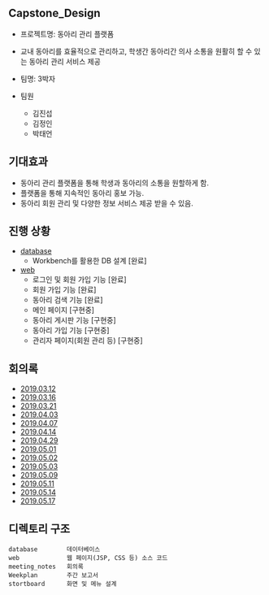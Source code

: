 ## Capstone_Design
- 프로젝트명: 동아리 관리 플랫폼

- 교내 동아리를 효율적으로 관리하고, 학생간 동아리간 의사 소통을 원활히 할 수 있는 동아리 관리 서비스 제공
- 팀명:  3박자  
- 팀원
   - 김진섭
   - 김정인
   - 박태언 
 
## 기대효과
 - 동아리 관리 플랫폼을 통해 학생과 동아리의 소통을 원할하게 함.
 - 플랫폼을 통해 지속적인 동아리 홍보 가능.
 - 동아리 회원 관리 및 다양한 정보 서비스 제공 받을 수 있음.

## 진행 상황
- [database](https://github.com/Jinseop95/Capstone_Design/tree/master/database)
  - Workbench를 활용한 DB 설계 [완료]
- [web](https://github.com/Jinseop95/Capstone_Design/tree/master/web)
  - 로그인 및 회원 가입 기능  [완료]
  - 회원 가입 기능 [완료]
  - 동아리 검색 기능 [완료]
  - 메인 페이지 [구현중]
  - 동아리 게시판 기능 [구현중]
  - 동아리 가입 기능 [구현중]
  - 관리자 페이지(회원 관리 등) [구현중]
  

## 회의록
  - [2019.03.12](https://github.com/Jinseop95/Capstone_Design/blob/master/meeting_notes/2019_03_12.md)
  - [2019.03.16](https://github.com/Jinseop95/Capstone_Design/blob/master/meeting_notes/2019_03_16.md)
  - [2019.03.21](https://github.com/Jinseop95/Capstone_Design/blob/master/meeting_notes/2019_03_21.md)
  - [2019.04.03](https://github.com/Jinseop95/Capstone_Design/blob/master/meeting_notes/2019_04_03.md)
  - [2019.04.07](https://github.com/Jinseop95/Capstone_Design/blob/master/meeting_notes/2019_04_07.md)
  - [2019.04.14](https://github.com/Jinseop95/Capstone_Design/blob/master/meeting_notes/2019_04_14.md)
  - [2019.04.29](https://github.com/Jinseop95/Capstone_Design/blob/master/meeting_notes/2019_04_29.md)
  - [2019.05.01](https://github.com/Jinseop95/Capstone_Design/blob/master/meeting_notes/2019_05_01.md)
  - [2019.05.02](https://github.com/Jinseop95/Capstone_Design/blob/master/meeting_notes/2019_05_02.md)
  - [2019.05.03](https://github.com/Jinseop95/Capstone_Design/blob/master/meeting_notes/2019_05_03.md)
  - [2019.05.09](https://github.com/Jinseop95/Capstone_Design/blob/master/meeting_notes/2019_05_09.md)
  - [2019.05.11](https://github.com/Jinseop95/Capstone_Design/blob/master/meeting_notes/2019_05_11.md)
  - [2019.05.14](https://github.com/Jinseop95/Capstone_Design/blob/master/meeting_notes/2019_05_14.md)
  - [2019.05.17](https://github.com/Jinseop95/Capstone_Design/blob/master/meeting_notes/2019_05_17.md)
  

## 디렉토리 구조
```
database        데이터베이스 
web             웹 페이지(JSP, CSS 등) 소스 코드 
meeting_notes   회의록
Weekplan        주간 보고서
stortboard      화면 및 메뉴 설계
```

